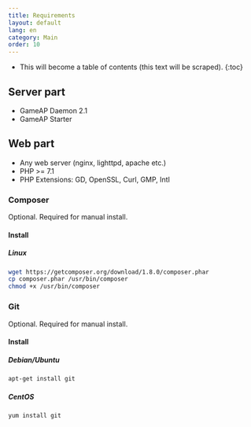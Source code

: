 ```yaml
---
title: Requirements
layout: default
lang: en
category: Main
order: 10
---
```


* This will become a table of contents (this text will be scraped).
{:toc}

## Server part

* GameAP Daemon 2.1
* GameAP Starter

## Web part

* Any web server (nginx, lighttpd, apache etc.)
* PHP >= 7.1
* PHP Extensions: GD, OpenSSL, Curl, GMP, Intl

### Composer

Optional. Required for manual install.

#### Install

##### Linux
```bash
wget https://getcomposer.org/download/1.8.0/composer.phar
cp composer.phar /usr/bin/composer
chmod +x /usr/bin/composer
```

### Git

Optional. Required for manual install.

#### Install

##### Debian/Ubuntu

```bash
apt-get install git
```

##### CentOS
```bash
yum install git
```
